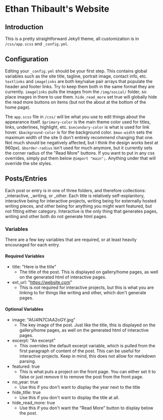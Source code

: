 # Ethan Thibault's Website

## Introduction

This is a pretty straightforward Jekyll theme, all customization is in `/css/app.scss` and `_config.yml`. 

## Configuration

Editing your `_config.yml` should be your first step. This contains global variables such as the site title, tagline, portrait image, contact info, etc. `textlinks` and `imagelinks` are both key/value pair arrays that populate the header and footer links. Try to keep them both in the same format they are currently. `imagelinks` pulls the images from the `/img/social/` folder, so place images in there to use them. `hide_read_more` set true will globally hide the read more buttons on items (but not the about at the bottom of the home page).

The `app.scss` file in `/css/` will be what you use to edit things about the appearance itself. `$primary-color` is the main theme color used for titles, links, underlines, highlight, etc. `$secondary-color` is what is used for link hover. `$background-color` is for the background color. `$max-width` sets the maximum width of the site (I don't entirely recommend changing that one. Not much should be negatively affected, but I think the design works best at 960px). `$border-radius` isn't used for much anymore, but it currently sets the corner radius of the "Read More" buttons. If you want to put in any css overrides, simply put them below `@import "main";`. Anything under that will override the site styles. 

## Posts/Entries

Each post or entry is in one of three folders, and therefore collections: _interactive, _writing, or _other. Each title is relatively self-explanitory, interactive being for interactive projects, writing being for externally hosted writing pieces, and other being for anything you might want featured, but not fitting either category. Interactive is the only thing that generates pages, writing and other both do not generate html pages. 

### Variables

There are a few key variables that are required, or at least heavily encouraged for each entry. 

#### Required Variables

* title: "Here is the title"
  - The title of the post. This is displayed on gallery/home pages, as well on the generated html of interactive pages.
* ext_url: "https://website.com"
  - This is *not* required for interactive projects, but this is what you are linking to for things like writing and other, which don't generate pages.

#### Optional Variables

* image: "AfJ4lN7CIAA2oGY.jpg"
  - The key image of the post. Just like the title, this is displayed on the gallery/home pages, as well on the generated html of interactive pages.
* excerpt: "An excerpt"
  - This overrides the default excerpt variable, which is pulled from the first paragraph of content of the post. This can be useful for interactive projects. Keep in mind, this does not allow for markdown parsing.
* featured: true
  - This is what puts a project on the front page. You can either set it to false or just remove it to remove the post from the front page. 
* no_year: true
  - Use this if you don't want to display the year next to the title
* hide_title: true
  - Use this if you don't want to display the title at all. 
* hide_read_more: true
  - Use this if you don't want the "Read More" button to display below the post. 


